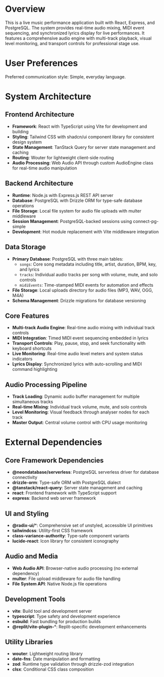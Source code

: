 # Overview

This is a live music performance application built with React, Express, and PostgreSQL. The system provides real-time audio mixing, MIDI event sequencing, and synchronized lyrics display for live performances. It features a comprehensive audio engine with multi-track playback, visual level monitoring, and transport controls for professional stage use.

# User Preferences

Preferred communication style: Simple, everyday language.

# System Architecture

## Frontend Architecture
- **Framework**: React with TypeScript using Vite for development and building
- **Styling**: Tailwind CSS with shadcn/ui component library for consistent design system
- **State Management**: TanStack Query for server state management and caching
- **Routing**: Wouter for lightweight client-side routing
- **Audio Processing**: Web Audio API through custom AudioEngine class for real-time audio manipulation

## Backend Architecture
- **Runtime**: Node.js with Express.js REST API server
- **Database**: PostgreSQL with Drizzle ORM for type-safe database operations
- **File Storage**: Local file system for audio file uploads with multer middleware
- **Session Management**: PostgreSQL-backed sessions using connect-pg-simple
- **Development**: Hot module replacement with Vite middleware integration

## Data Storage
- **Primary Database**: PostgreSQL with three main tables:
  - `songs`: Core song metadata including title, artist, duration, BPM, key, and lyrics
  - `tracks`: Individual audio tracks per song with volume, mute, and solo controls
  - `midiEvents`: Time-stamped MIDI events for automation and effects
- **File Storage**: Local uploads directory for audio files (MP3, WAV, OGG, M4A)
- **Schema Management**: Drizzle migrations for database versioning

## Core Features
- **Multi-track Audio Engine**: Real-time audio mixing with individual track controls
- **MIDI Integration**: Timed MIDI event sequencing embedded in lyrics
- **Transport Controls**: Play, pause, stop, and seek functionality with keyboard shortcuts
- **Live Monitoring**: Real-time audio level meters and system status indicators
- **Lyrics Display**: Synchronized lyrics with auto-scrolling and MIDI command highlighting

## Audio Processing Pipeline
- **Track Loading**: Dynamic audio buffer management for multiple simultaneous tracks
- **Real-time Mixing**: Individual track volume, mute, and solo controls
- **Level Monitoring**: Visual feedback through analyser nodes for each track
- **Master Output**: Central volume control with CPU usage monitoring

# External Dependencies

## Core Framework Dependencies
- **@neondatabase/serverless**: PostgreSQL serverless driver for database connectivity
- **drizzle-orm**: Type-safe ORM with PostgreSQL dialect
- **@tanstack/react-query**: Server state management and caching
- **react**: Frontend framework with TypeScript support
- **express**: Backend web server framework

## UI and Styling
- **@radix-ui/***: Comprehensive set of unstyled, accessible UI primitives
- **tailwindcss**: Utility-first CSS framework
- **class-variance-authority**: Type-safe component variants
- **lucide-react**: Icon library for consistent iconography

## Audio and Media
- **Web Audio API**: Browser-native audio processing (no external dependency)
- **multer**: File upload middleware for audio file handling
- **File System API**: Native Node.js file operations

## Development Tools
- **vite**: Build tool and development server
- **typescript**: Type safety and development experience
- **esbuild**: Fast bundling for production builds
- **@replit/vite-plugin-***: Replit-specific development enhancements

## Utility Libraries
- **wouter**: Lightweight routing library
- **date-fns**: Date manipulation and formatting
- **zod**: Runtime type validation through drizzle-zod integration
- **clsx**: Conditional CSS class composition